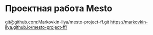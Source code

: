 # Проектная работа Mesto
git@github.com:Markovkin-Ilya/mesto-project-ff.git
https://markovkin-ilya.github.io/mesto-project-ff/
